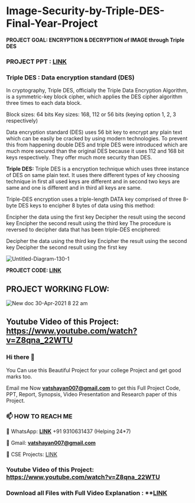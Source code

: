 # Image-Security-by-Triple-DES-Final-Year-Project

**PROJECT GOAL:  ENCRYPTION & DECRYPTION of IMAGE through Triple DES**

### PROJECT PPT : [**LINK**](https://github.com/Vatshayan/Image-Security-by-Triple-DES-Final-Year-Project/blob/main/IMAGE%20SECURITY%20BY%203%20DES.pdf)

### Triple DES : Data encryption standard (DES)

In cryptography, Triple DES, officially the Triple Data Encryption Algorithm, is a symmetric-key block cipher, which applies the DES cipher algorithm three times to each data block.

Block sizes: 64 bits
Key sizes: 168, 112 or 56 bits (keying option 1, 2, 3 respectively)

Data encryption standard (DES) uses 56 bit key to encrypt any plain text which can be easily be cracked by using modern technologies. To prevent this from happening double DES and triple DES were introduced which are much more secured than the original DES because it uses 112 and 168 bit keys respectively. They offer much more security than DES.
 
**Triple DES:**
Triple DES is a encryption technique which uses three instance of DES on same plain text. It uses there different types of key choosing technique in first all used keys are different and in second two keys are same and one is different and in third all keys are same.

Triple-DES encryption uses a triple-length DATA key comprised of three 8-byte DES keys to encipher 8 bytes of data using this method:

Encipher the data using the first key
Decipher the result using the second key
Encipher the second result using the third key
The procedure is reversed to decipher data that has been triple-DES enciphered:

Decipher the data using the third key
Encipher the result using the second key
Decipher the second result using the first key

![Untitled-Diagram-130-1](https://user-images.githubusercontent.com/28294942/116646664-43a4e280-a996-11eb-9624-fbac40d50855.jpg)


**PROJECT CODE: [LINK](https://github.com/Vatshayan/Image-Security-by-Triple-DES-Final-Year-Project/blob/main/IMAGE%20SECURITY%203%20DES%20PROJECT%20CODE.pdf)**

## PROJECT WORKING FLOW:
![New doc 30-Apr-2021 8 22 am](https://user-images.githubusercontent.com/28294942/116644568-5a950600-a991-11eb-8374-87260c38ff41.jpg)

## Youtube Video of this Project: https://www.youtube.com/watch?v=Z8qna_22WTU


### Hi there 👋

You Can use this Beautiful Project for your college Project and get good marks too. 

Email me Now **vatshayan007@gmail.com** to get this Full Project Code, PPT, Report, Synopsis, Video Presentation and Research paper of this Project.

### 📫 HOW TO REACH ME 

💬 WhatsApp: **[LINK](https://wa.me/message/CHWN2AHCPMAZK1)** +91 9310631437 (Helping 24*7)

💬 Gmail: **vatshayan007@gmail.com**

💬 CSE Projects: [LINK](https://www.cse-projects.com)

### Youtube Video of this Project: https://www.youtube.com/watch?v=Z8qna_22WTU

### Download all Files with Full Video Explanation : **[LINK](https://vatshayan-technologies.mojo.page/triple-des-project)
